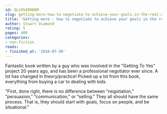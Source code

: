 ```yaml
---
id: OL24549086M
slug: getting-more-how-to-negotiate-to-achieve-your-goals-in-the-real-world
title: 'Getting more : how to negotiate to achieve your goals in the real world'
author: Stuart Diamond
rating: 5
pages: 400
categories:
- non-fiction
reads:
- finished_at: '2016-07-30'
---
```

Fantastic book written by a guy who was involved in the "Getting To Yes" project 20 years ago, and has been a professional negotiator ever since. A lot has changed in theory/practice! Picked up a lot from this book, everything from buying a car to dealing with kids.

"First, done right, there is no difference between “negotiation,” “persuasion,” “communication,” or “selling.” They all should have the same process. That is, they should start with goals, focus on people, and be situational."
